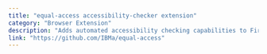 ```yaml
---
title: "equal-access accessibility-checker extension"
category: "Browser Extension"
description: "Adds automated accessibility checking capabilities to Firefox and Chromium browsers. Part of the IBM Equal Access Accessibility Checker suite."
link: "https://github.com/IBMa/equal-access"
---
```

